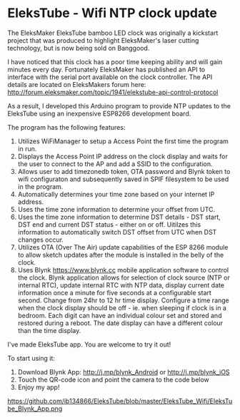 # EleksTube - Wifi NTP clock update


The EleksMaker EleksTube bamboo LED clock was originally a kickstart project that was produced to highlight EleksMaker's laser cutting technology, but is now being sold on Banggood.

I have noticed that this clock has a poor time keeping ability and will gain minutes every day.  Fortunately EleksMaker has published an API to interface with the serial port available on the clock controller.  The API details are located on EleksMakers forum here:  http://forum.eleksmaker.com/topic/1941/elekstube-api-control-protocol

As a result, I developed this Arduino program to provide NTP updates to the EleksTube using an inexpensive ESP8266 development board.

The program has the following features:

1. Utilizes WiFiManager to setup a Access Point the first time the program in run.
2. Displays the Access Point IP address on the clock display and waits for the user to connect to the AP and add a SSID to the configuration.
3. Allows user to add timezonedb token, OTA password and Blynk token to wifi configuraton and subsequently saved in SPIF filesystem to be used in the program.
4. Automatically determines your time zone based on your internet IP address.
5. Uses the time zone information to determine your offset from UTC.
6. Uses the time zone information to determine DST details - DST start, DST end and current DST status - either on or off.  Uitilzes this information to automatically switch DST offset from UTC when DST changes occur.
7. Utilizes OTA (Over The Air) update capabilities of the ESP 8266 module to allow sketch updates after the module is installed in the belly of the clock.
8. Uses Blynk https://www.blynk.cc mobile application software to control the clock.  Blynk application allows for selection of clock source (NTP or internal RTC), update internal RTC with NTP data, display current date information once a minute for five seconds at a configurable start second.  Change from 24hr to 12 hr time display.  Configure a time range when the clock display should be off - ie. when sleeping if clock is in a bedroom. Each digit can have an individual colour set and stored and restored during a reboot.  The date display can have a different colour than the time display.

I've made EleksTube app. You are welcome to try it out!

To start using it:
1. Download Blynk App: http://j.mp/blynk_Android or http://j.mp/blynk_iOS
2. Touch the QR-code icon and point the camera to the code below
3. Enjoy my app!

https://github.com/ib134866/EleksTube/blob/master/EleksTube_Wifi/EleksTube_Blynk_App.png
